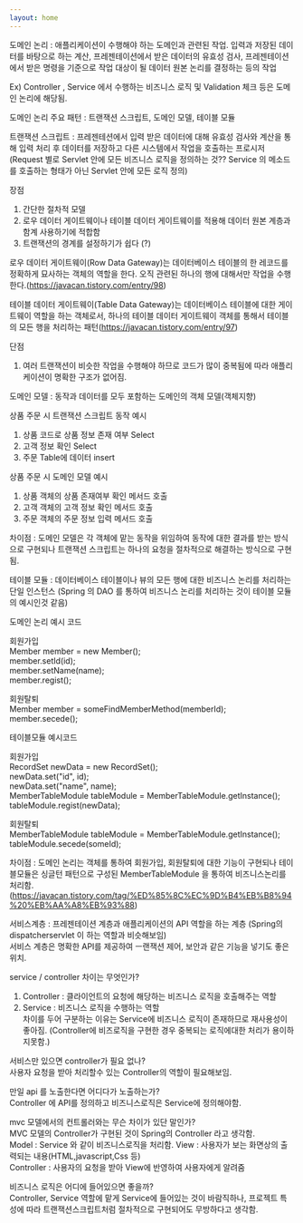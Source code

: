 ```yaml
---
layout: home
---
```


도메인 논리 : 애플리케이션이 수행해야 하는 도메인과 관련된 작업. 입력과 저장된 데이터를 바탕으로 하는 계산, 프레젠테이션에서 받은 데이터의 유효성 검사, 프레젠테이션에서 받은 명령을 기준으로 작업 대상이 될 데이터 원본 논리를 결정하는 등의 작업

Ex) Controller , Service 에서 수행하는 비즈니스 로직 및 Validation 체크 등은 도메인 논리에 해당됨.

도메인 논리 주요 패턴 : 트랜잭션 스크립트, 도메인 모델, 테이블 모듈

트랜잭션 스크립트 : 프레젠테션에서 입력 받은 데이터에 대해 유효성 검사와 계산을 통해 입력 처리 후 데이터를 저장하고 다른 시스템에서 작업을 호출하는 프로시저
(Request 별로 Servlet 안에 모든 비즈니스 로직을 정의하는 것?? Service 의 메소드를 호출하는 형태가 아닌 Servlet 안에 모든 로직 정의)

장점
1. 간단한 절차적 모델
2. 로우 데이터 게이트웨이나 테이블 데이터 게이트웨이를 적용해 데이터 원본 계층과 함계 사용하기에 적합함
3. 트랜잭션의 경계를 설정하기가 쉽다 (?)

로우 데이터 게이트웨이(Row Data Gateway)는 데이터베이스 테이블의 한 레코드를 정확하게 묘사하는 객체의 역할을 한다. 오직 관련된 하나의 행에 대해서만 작업을 수행한다.(https://javacan.tistory.com/entry/98)

테이블 데이터 게이트웨이(Table Data Gateway)는 데이터베이스 테이블에 대한 게이트웨이 역할을 하는 객체로서, 하나의 테이블 데이터 게이트웨이 객체를 통해서 테이블의 모든 행을 처리하는 패턴(https://javacan.tistory.com/entry/97)

단점
1. 여러 트랜잭션이 비슷한 작업을 수행해야 하므로 코드가 많이 중복됨에 따라 애플리케이션이 명확한 구조가 없어짐.

도메인 모델 : 동작과 데이터를 모두 포함하는 도메인의 객체 모델(객체지향)

상품 주문 시 트랜잭션 스크립트 동작 예시
1. 상품 코드로 상품 정보 존재 여부 Select
2. 고객 정보 확인 Select
3. 주문 Table에 데이터 insert

상품 주문 시 도메인 모델 예시
1. 상품 객체의 상품 존재여부 확인 메서드 호출
2. 고객 객체의 고객 정보 확인 메서드 호출
3. 주문 객체의 주문 정보 입력 메서드 호출

차이점 : 도메인 모델은 각 객체에 맡는 동작을 위임하여 동작에 대한 결과를 받는 방식으로 구현되나 트랜잭션 스크립트는 하나의 요청을 절차적으로 해결하는 방식으로 구현됨.

테이블 모듈 : 데이터베이스 테이블이나 뷰의 모든 행에 대한 비즈니스 논리를 처리하는 단일 인스턴스 (Spring 의 DAO 를 통하여 비즈니스 논리를 처리하는 것이 테이블 모듈의 예시인것 같음)

도메인 논리 예시 코드

회원가입  
Member member = new Member();  
member.setId(id);  
member.setName(name);  
member.regist();  

회원탈퇴  
Member member = someFindMemberMethod(memberId);  
member.secede();  

테이블모듈 예시코드

회원가입  
RecordSet newData = new RecordSet();  
newData.set("id", id);  
newData.set("name", name);  
MemberTableModule tableModule = MemberTableModule.getInstance();  
tableModule.regist(newData);  

회원탈퇴  
MemberTableModule tableModule = MemberTableModule.getInstance();  
tableModule.secede(someId);  

차이점 : 도메인 논리는 객체를 통하여 회원가입, 회원탈퇴에 대한 기능이 구현되나 테이블모듈은 싱글턴 패턴으로 구성된 MemberTableModule 을 통하여 비즈니스논리를 처리함.
(https://javacan.tistory.com/tag/%ED%85%8C%EC%9D%B4%EB%B8%94%20%EB%AA%A8%EB%93%88)

서비스계층 : 프레젠테이션 계층과 애플리케이션의 API 역할을 하는 계층
(Spring의 dispatcherservlet 이 하는 역할과 비슷해보임)  
서비스 계층은 명확한 API를 제공하여 ㅡ랜잭션 제어, 보안과 같은 기능을 넣기도 좋은 위치.  

service / controller 차이는 무엇인가?  
1. Controller : 클라이언트의 요청에 해당하는 비즈니스 로직을 호출해주는 역할
2. Service : 비즈니스 로직을 수행하는 역할  
차이를 두어 구분하는 이유는 Service에 비즈니스 로직이 존재하므로 재사용성이 좋아짐. (Controller에 비즈로직을 구현한 경우 중복되는 로직에대한 처리가 용이하지못함.)

서비스만 있으면 controller가 필요 없나?  
사용자 요청을 받아 처리할수 있는 Controller의 역할이 필요해보임.

만일 api 를 노출한다면 어디다가 노출하는가?  
Controller 에 API를 정의하고 비즈니스로직은 Service에 정의해야함.

mvc 모델에서의 컨트롤러와는 무슨 차이가 있단 말인가?  
MVC 모델의 Controller가 구현된 것이 Spring의 Controller 라고 생각함.  
Model : Service 와 같이 비즈니스로직을 처리함.
View : 사용자가 보는 화면상의 출력되는 내용(HTML,javascript,Css 등)  
Controller : 사용자의 요청을 받아 View에 반영하여 사용자에게 알려줌

비즈니스 로직은 어디에 들어있으면 좋을까?  
Controller, Service 역할에 맡게 Service에 들어있는 것이 바람직하나, 프로젝트 특성에 따라 트랜잭션스크립트처럼 절차적으로 구현되어도 무방하다고 생각함.
